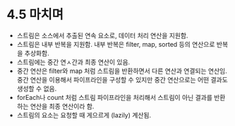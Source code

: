 # 4.5 마치며
- 스트림은 소스에서 추출된 연속 요소로, 데이터 처리 연산을 지원함.
- 스트림은 내부 반복을 지원함. 내부 반복은 filter, map, sorted 등의 연산으로 반복을 추상화함.
- 스트림에는 중간 연ㅅ간과 최종 연산이 있음.
- 중간 연산은 filter와 map 처럼 스트림을 반환하면서 다른 연산과 연결되는 연산임. 중간 연산을 이용해서 파이프라인을 구성할 수 있지만 중간 연산으로는 어떤 결과도 생성할 수 없음.
- forEach나 count 처럼 스트림 파이프라인을 처리해서 스트림이 아닌 결과를 반환하는 연산을 최종 연산이라 함.
- 스트림의 요소는 요청할 때 게으르게 (lazily) 계산됨.
